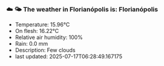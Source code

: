 ### ☁️ 🌤️  The weather in Florianópolis is: Florianópolis

- Temperature: 15.96°C
- On flesh: 16.22°C
- Relative air humidity: 100%
- Rain: 0.0 mm
- Description: Few clouds
- last updated: 2025-07-17T06:28:49.167175
